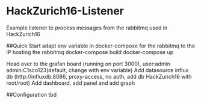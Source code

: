 # HackZurich16-Listener

Example listener to process messages from the rabbitmq used in HackZurich16

##Quick Start
adapt env variable in docker-compose for the rabbitmq to the IP hosting the rabbitmq
docker-compose build
docker-compose up

Head over to the grafan board (running on port 3000), user:admin admin:C1sco123(default, change with env variable)
Add datasource influx db (http://influxdb:8086, proxy-access, no auth, add db HackZurich16 with root/root)
Add dashboard, add panel and add graph

##Configuration
tbd
